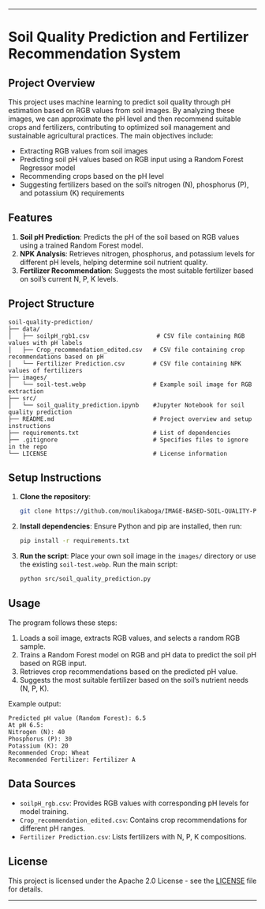 

---

# Soil Quality Prediction and Fertilizer Recommendation System

## Project Overview
This project uses machine learning to predict soil quality through pH estimation based on RGB values from soil images. By analyzing these images, we can approximate the pH level and then recommend suitable crops and fertilizers, contributing to optimized soil management and sustainable agricultural practices. The main objectives include:
- Extracting RGB values from soil images
- Predicting soil pH values based on RGB input using a Random Forest Regressor model
- Recommending crops based on the pH level
- Suggesting fertilizers based on the soil’s nitrogen (N), phosphorus (P), and potassium (K) requirements

## Features
1. **Soil pH Prediction**: Predicts the pH of the soil based on RGB values using a trained Random Forest model.
2. **NPK Analysis**: Retrieves nitrogen, phosphorus, and potassium levels for different pH levels, helping determine soil nutrient quality.
3. **Fertilizer Recommendation**: Suggests the most suitable fertilizer based on soil’s current N, P, K levels.

## Project Structure
```
soil-quality-prediction/
├── data/
│   ├── soilpH_rgb1.csv                   # CSV file containing RGB values with pH labels
│   ├── Crop_recommendation_edited.csv   # CSV file containing crop recommendations based on pH
│   └── Fertilizer Prediction.csv        # CSV file containing NPK values of fertilizers
├── images/
│   └── soil-test.webp                   # Example soil image for RGB extraction
├── src/
│   └── soil_quality_prediction.ipynb    #Jupyter Notebook for soil quality prediction
├── README.md                            # Project overview and setup instructions
├── requirements.txt                     # List of dependencies
├── .gitignore                           # Specifies files to ignore in the repo
└── LICENSE                              # License information
```

## Setup Instructions
1. **Clone the repository**:
   ```bash
   git clone https://github.com/moulikaboga/IMAGE-BASED-SOIL-QUALITY-PREDICTION-USING-RGB-ANALYSIS-AND-MACHINE-LEARNING
   ```

2. **Install dependencies**:
   Ensure Python and pip are installed, then run:
   ```bash
   pip install -r requirements.txt
   ```

3. **Run the script**:
   Place your own soil image in the `images/` directory or use the existing `soil-test.webp`. Run the main script:
   ```bash
   python src/soil_quality_prediction.py
   ```

## Usage
The program follows these steps:
1. Loads a soil image, extracts RGB values, and selects a random RGB sample.
2. Trains a Random Forest model on RGB and pH data to predict the soil pH based on RGB input.
3. Retrieves crop recommendations based on the predicted pH value.
4. Suggests the most suitable fertilizer based on the soil’s nutrient needs (N, P, K).

Example output:
```
Predicted pH value (Random Forest): 6.5
At pH 6.5:
Nitrogen (N): 40
Phosphorus (P): 30
Potassium (K): 20
Recommended Crop: Wheat
Recommended Fertilizer: Fertilizer A
```

## Data Sources
- `soilpH_rgb.csv`: Provides RGB values with corresponding pH levels for model training.
- `Crop_recommendation_edited.csv`: Contains crop recommendations for different pH ranges.
- `Fertilizer Prediction.csv`: Lists fertilizers with N, P, K compositions.

## License
This project is licensed under the Apache 2.0 License - see the [LICENSE](LICENSE) file for details.

---

